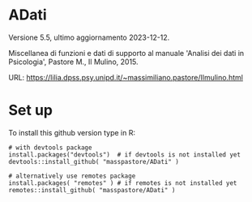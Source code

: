 # ADati 

Versione 5.5, ultimo aggiornamento 2023-12-12.

Miscellanea di funzioni e dati di supporto al manuale 'Analisi dei dati in Psicologia', Pastore M., Il Mulino, 2015.

URL: https://lilia.dpss.psy.unipd.it/~massimiliano.pastore/Ilmulino.html


# Set up

To install this github version type in R:

```{r}
# with devtools package
install.packages("devtools")  # if devtools is not installed yet 
devtools::install_github( "masspastore/ADati" )

# alternatively use remotes package
install.packages( "remotes" ) # if remotes is not installed yet
remotes::install_github( "masspastore/ADati" )
```


